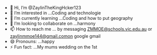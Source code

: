 - 👋 Hi, I’m @ZaylinTheKingHcker123
- 👀 I’m interested in ...Coding and technologie
- 🌱 I’m currently learning ...Coding and how to put geography 
- 💞️ I’m looking to collaborate on ...harmony
- 📫 How to reach me ... by messaging ZMMOE@schools.vic.edu.au or zaylinmmoe144@gmail.comon google gmail
- 😄 Pronouns: ...happy 
- ⚡ Fun fact: ...My mums wedding on the 1st
  

<!---
ZaylinTheKingHcker123/ZaylinTheKingHcker123 is a ✨ special ✨ repository because its `README.md` (this file) appears on your GitHub profile.
You can click the Preview link to take a look at your changes.
--->
